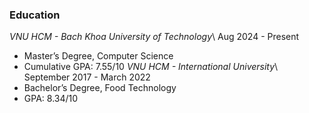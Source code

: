 ### Education
*VNU HCM - Bach Khoa University of Technology*\\
Aug 2024 - Present
- Master’s Degree, Computer Science
- Cumulative GPA: 7.55/10
*VNU HCM - International University*\\
September 2017 - March 2022
- Bachelor’s Degree, Food Technology
- GPA: 8.34/10  
